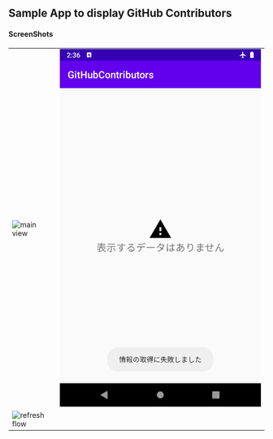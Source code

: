 ##  Sample App to display GitHub Contributors

#### ScreenShots
|   |   |
|---|---|
| ![main view](https://raw.githubusercontent.com/go-shibata/github-contributors/image/Screenshot_1586713506.png) | ![empty view](https://raw.githubusercontent.com/go-shibata/github-contributors/image/images/Screenshot_1586713005.png) |
| ![refresh flow](https://raw.githubusercontent.com/go-shibata/github-contributors/image/refresh.gif) |  |